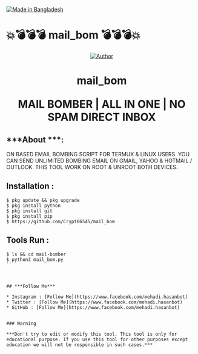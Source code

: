 
<p align="left"> 
<a href="#"><img title="Made in Bangladesh" src="https://img.shields.io/badge/MADE%20IN-BANGLADESH-green?colorA=%23ff0000&colorB=%23017e40&style=for-the-badge"></a>
</p>

# :boom::bomb::bomb::bomb: mail_bom :bomb::bomb::bomb::boom:

<p align="center"><a href="https://github.com/botolmehedi"><img title="Author" src="https://img.shields.io/badge/Author-Crypt0--Mehedi-red.svg?style=for-the-badge&logo=github"></a></p>
<h1 align="center">mail_bom
<p align="center">      MAIL BOMBER | ALL IN ONE | NO SPAM DIRECT INBOX</p>

## ***About ***:


ON BASED EMAIL BOMBING SCRIPT FOR TERMUX & LINUX USERS. YOU CAN SEND UNLIMITED BOMBING EMAIL ON GMAIL, YAHOO & HOTMAIL / OUTLOOK. THIS TOOL WORK ON ROOT & UNROOT BOTH DEVICES.

## Installation :
```
$ pkg update && pkg upgrade
$ pkg install python
$ pkg install git
$ pkg install pip
$ https://github.com/Crypt06545/mail_bom
```

## Tools Run :
```
$ ls && cd mail-bomber
$ python3 mail_bom.py
``



## ***Follow Me***

* Instagram : [Follow Me](https://www.facebook.com/mehadi.hasanbot)
* Twitter : [Follow Me](https://www.facebook.com/mehadi.hasanbot)
* GitHub : [Follow Me](https://www.facebook.com/mehadi.hasanbot)


### Warning

***Don't try to edit or modify this tool. This tool is only for educational purpose. If you use this tool for other purposes except education we will not be responsible in such cases.***
